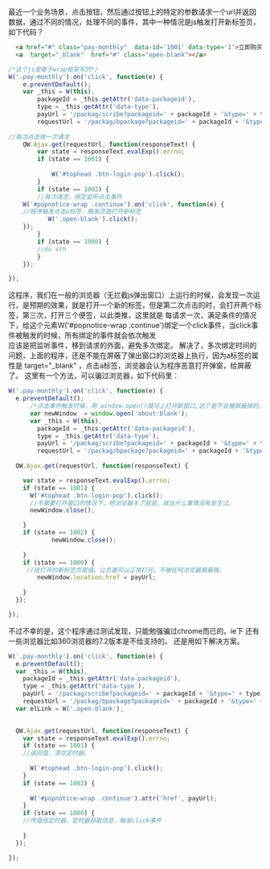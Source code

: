 最近一个业务场景，点击按钮，然后通过按钮上的特定的参数请求一个url并返回数据，通过不同的情况，处理不同的事件，其中一种情况是js触发打开新标签页，如下代码？
```html
  <a href="#" class="pay-monthly"  data-id='1001' data-type='1'>立即购买</a>
  <a  target="_blank"  href="#" class="open-blank"></a>

```

```js
/*这个js是基于wrap框架写的*/
W('.pay-monthly').on('click', function(e) {
	e.preventDefault();
	var _this = W(this),
		packageId = _this.getAttr('data-packageid'),
		type = _this.getAttr('data-type'),
		payUrl = '/packag/scribe?packageid=' + packageId + '&type=' + type,
		requestUrl = '/packag/bpackage?packageid=' + packageId + '&type=' + type;
		
//每次点击做一次请求
	QW.Ajax.get(requestUrl, function(responseText) {
		var state = responseText.evalExp().errno;
		if (state == 1001) {
             
			W('#tophead .btn-login-pop').click();
		}
		if (state == 1002) {
		//每次请求，绑定监听点击事件
    W('#popnotice-wrap .continue').on('click', function(e) {
    //程序触发点击a标签，触发页面打开新标签
           W('.open-blank').click();
    });
		}
		if (state == 1000) {
		//do sth
		}
	});

});

```

这程序，我们在一般的浏览器（无拦截js弹出窗口）上运行的时候，会发现一次运行，是预期的效果，就是打开一个新的标签，但是第二次点击的时，会打开两个标签，第三次，打开三个便签，以此类推，这里就是 每请求一次，满足条件的情况下，给这个元素W('#popnotice-wrap .continue')绑定一个click事件，当click事件被触发的时候，所有绑定的事件就会依次触发<br>
应该是把监听事件，移到请求的外面，避免多次绑定。
解决了，多次绑定时间的问题，上面的程序，还是不能在屏蔽了弹出窗口的浏览器上执行，因为a标签的属性是 target="_blank" ，点击a标签，浏览器会认为程序恶意打开弹窗，给屏蔽了。
这里有一个方法，可以骗过浏览器，如下代码里：


```js
W('.pay-monthly').on('click', function(e) {
  e.preventDefault();
	  /*点击事件触发时候，用 window.open()就马上打开新窗口,这个是不会被屏蔽掉的。（任何浏览器下）*/
	  var newWindow  = window.open('about:blank');
	  var _this = W(this),
	    packageId = _this.getAttr('data-packageid'),
	    type = _this.getAttr('data-type'),
	    payUrl = '/packag/scribe?packageid=' + packageId + '&type=' + type,
	    requestUrl = '/packag/bpackage?packageid=' + packageId + '&type=' + type;
   
  QW.Ajax.get(requestUrl, function(responseText) {

    var state = responseText.evalExp().errno;
    if (state == 1001) {      
      W('#tophead .btn-login-pop').click();
      //不需要打开窗口的情况下，把浏览器关了就是，就当什么事情没有发生过。
	  newWindow.close();

    }
    if (state == 1002) {
			newWindow.close();
     
    }
    if (state == 1000) {
     //给打开的新标签页赋值。让页面可以正常打开。不被任何浏览器屏蔽哦。
		newWindow.location.href = payUrl;
       
    }
  });

});
```
不过不幸的是，这个程序通过测试发现，只能勉强骗过chrome而已的。ie下 还有一些浏览器比如360浏览器的7.2版本是不给支持的。
还是用如下解决方案。

```js
W('.pay-monthly').on('click', function(e) {
  e.preventDefault();
  var _this = W(this),
    packageId = _this.getAttr('data-packageid'),
    type = _this.getAttr('data-type'),
    payUrl = '/packag/scribe?packageid=' + packageId + '&type=' + type,
    requestUrl = '/packag/bpackage?packageid=' + packageId + '&type=' + type;
  var elLink = W('.open-blank'),
   

  QW.Ajax.get(requestUrl, function(responseText) {
    var state = responseText.evalExp().errno;
    if (state == 1001) {
    //返回值，清空定时器。
             
      W('#tophead .btn-login-pop').click();
    }
    if (state == 1002) {
       
      W('#popnotice-wrap .continue').attr('href', payUrl);
    }
    if (state == 1000) {
    //传值给定时器，定时器获取信息，触发click事件
       
    }
  });

});
```
